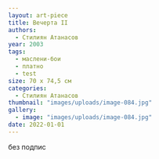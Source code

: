 ```yaml
---
layout: art-piece
title: Вечерта II
authors:
  - Стилиян Атанасов
year: 2003
tags:
  - маслени-бои
  - платно
  - test
size: 70 х 74,5 см
categories:
  - Стилиян Атанасов
thumbnail: "images/uploads/image-084.jpg"
gallery:
  - image: "images/uploads/image-084.jpg"
date: 2022-01-01
---
```

без подпис
